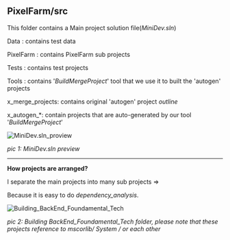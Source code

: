 PixelFarm/src
---

This folder contains a Main project solution file(_MiniDev.sln_)

Data : contains test data

PixelFarm : contains PixelFarm sub projects

Tests : contains test projects

Tools : contains '_BuildMergeProject_' tool that we use it to built the 'autogen' projects

x_merge_projects: contains original 'autogen' project _outline_

x_autogen_*: contain projects that are auto-generated by our tool '_BuildMergeProject_'


 

![MiniDev.sln_proview](https://user-images.githubusercontent.com/7447159/45253118-e181b400-b38b-11e8-8135-964a29429eaf.gif)

_pic 1: MiniDev.sln preview_


---

**How projects are arranged?**
 

I separate the main projects into many sub projects =>

Because it is easy to do _dependency_analysis_.



![Building_BackEnd_Foundamental_Tech](https://user-images.githubusercontent.com/7447159/45253226-0d9e3480-b38e-11e8-9cfa-a86814704146.gif)

_pic 2: Building BackEnd_Foundamental_Tech folder, please note that these projects reference to mscorlib/ System / or each other_








